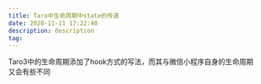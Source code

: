```yaml
---
title: Taro中生命周期中state的传递
date: 2020-11-11 17:22:40
description: description
tag: 
---
```


Taro3中的生命周期添加了hook方式的写法，而其与微信小程序自身的生命周期又会有些不同


